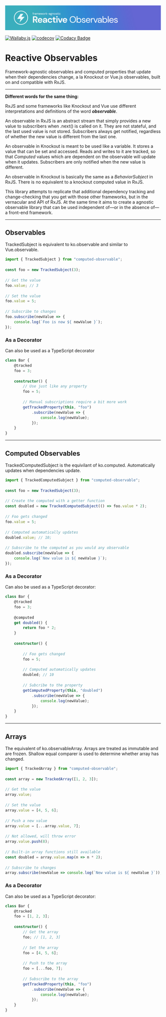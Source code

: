 ![alt text](https://github.com/stephenjjbrown/computed-observable/blob/master/readme-header.jpg?raw=true)

[![Wallaby.js](https://img.shields.io/badge/wallaby.js-configured-green.svg)](https://wallabyjs.com)
[![codecov](https://codecov.io/gh/stephenjjbrown/computed-observable/branch/master/graph/badge.svg?token=08QNOBE4K9)](https://codecov.io/gh/stephenjjbrown/computed-observable)
[![Codacy Badge](https://app.codacy.com/project/badge/Grade/f62357dfaa1d4064a3ae038913f08f03)](https://www.codacy.com/gh/stephenjjbrown/computed-observable/dashboard?utm_source=github.com&amp;utm_medium=referral&amp;utm_content=stephenjjbrown/computed-observable&amp;utm_campaign=Badge_Grade)

# Reactive Observables

Framework-agnostic observables and computed properties that update when their dependencies change, a la Knockout or Vue.js observables, built on and compatible with RxJS.

---

**Different words for the same thing:**

RxJS and some frameworks like Knockout and Vue use different interpretations and definitions of the word ***observable***. 

An observable in RxJS is an abstract stream that simply provides a new value to subscribers when .next() is called on it. They are not stateful, and the last used value is not stored. Subscribers always get notified, regardless of whether the new value is different from the last one.

An observable in Knockout is meant to be used like a variable. It stores a value that can be set and accessed. Reads and writes to it are tracked, so that *Computed* values which are dependent on the observable will update when it updates. Subscribers are only notified when the new value is different.

An observable in Knockout is basically the same as a *BehaviorSubject* in RxJS. There is no equivalent to a knockout computed value in RxJS.

This library attempts to replicate that additional dependency tracking and change-checking that you get with those other frameworks, but in the vernacular and API of RxJS. At the same time it aims to create a agnostic observable library that can be used independent of—or in the absence of—a front-end framework.

---

## Observables

TrackedSubject is equivalent to ko.observable and similar to Vue.observable.

```js
import { TrackedSubject } from "computed-observable";

const foo = new TrackedSubject(3);

// Get the value
foo.value; // 3

// Set the value
foo.value = 5;

// Subscribe to changes
foo.subscribe(newValue => {
    console.log(`Foo is now ${ newValue }`);
});
```

### As a Decorator

Can also be used as a TypeScript decorator

```ts
class Bar {
    @tracked
    foo = 3;

    constructor() {
        // Use just like any property
        foo = 5;

        // Manual subscriptions require a bit more work
        getTrackedProperty(this, "foo")
            .subscribe(newValue => {
                console.log(newValue);
            });
    }
}
```

---

## Computed Observables

TrackedComputedSubject is the equivilant of ko.computed. Automatically updates when dependencies update.

```js
import { TrackedComputedSubject } from "computed-observable";

const foo = new TrackedSubject(3);

// Create the computed with a getter function
const doubled = new TrackedComputedSubject(() => foo.value * 2);

// Foo gets changed
foo.value = 5;

// Computed automatically updates
doubled.value; // 10;

// Subscribe to the computed as you would any observable
doubled.subscribe(newValue => {
    console.log(`New value is ${ newValue }`);
});
```

### As a Decorator

Can also be used as a TypeScript decorator:

```ts
class Bar {
    @tracked
    foo = 3;

    @computed
    get doubled() {
        return foo * 2;
    }

    constructor() {

        // Foo gets changed
        foo = 5;

        // Computed automatically updates
        doubled; // 10

        // Subcribe to the property
        getComputedProperty(this, "doubled")
            .subscribe(newValue => {
                console.log(newValue);
            });
    }
}
```

---

## Arrays

The equivalent of ko.observableArray. Arrays are treated as immutable and are frozen. Shallow equal comparer is used to determine whether array has changed.

```js
import { TrackedArray } from "computed-observable";

const array = new TrackedArray([1, 2, 3]);

// Get the value
array.value;

// Set the value
array.value = [4, 5, 6];

// Push a new value
array.value = [...array.value, 7];

// Not allowed, will throw error
array.value.push(8);

// Built-in array functions still available
const doubled = array.value.map(n => n * 2);

// Subscribe to changes
array.subscribe(newValue => console.log(`New value is ${ newValue }`));
```

### As a Decorator

Can also be used as a TypeScript decorator:

```ts
class Bar {
    @tracked
    foo = [1, 2, 3];

    constructor() {
        // Get the array
        foo; // [1, 2, 3]

        // Set the array
        foo = [4, 5, 6];

        // Push to the array
        foo = [...foo, 7];

        // Subscribe to the array
        getTrackedProperty(this, "foo")
            .subscribe(newValue => {
                console.log(newValue);
            });
    }
}
```

##